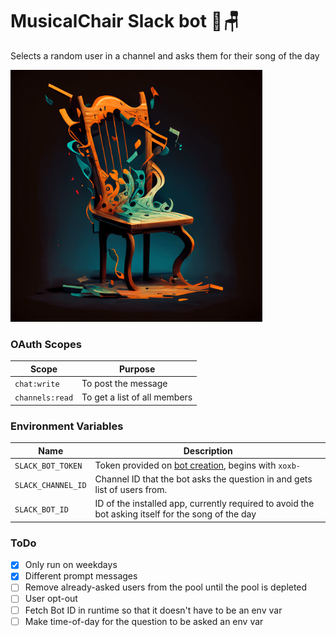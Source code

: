 # MusicalChair Slack bot :musical_note::chair:
Selects a random user in a channel and asks them for their song of the day


<img src="avatar.png" alt="MusicalChair avatar, created with MidJourney"
style="width:80%; height:80%"/>

### OAuth Scopes
|Scope|Purpose|
|-|-|
|`chat:write`|To post the message|
|`channels:read`|To get a list of all members|

### Environment Variables
|Name|Description|
|-|-|
|`SLACK_BOT_TOKEN`|Token provided on [bot creation](https://api.slack.com/apps), begins with `xoxb-`|
|`SLACK_CHANNEL_ID`|Channel ID that the bot asks the question in and gets list of users from.|
|`SLACK_BOT_ID`|ID of the installed app, currently required to avoid the bot asking itself for the song of the day|

### ToDo
- [x] Only run on weekdays
- [x] Different prompt messages
- [ ] Remove already-asked users from the pool until the pool is depleted
- [ ] User opt-out
- [ ] Fetch Bot ID in runtime so that it doesn't have to be an env var
- [ ] Make time-of-day for the question to be asked an env var

